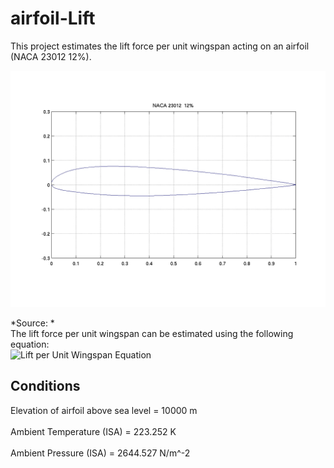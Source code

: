 # airfoil-Lift

This project estimates the lift force per unit wingspan acting on an airfoil (NACA 23012 12%).

![NACA 23012 12%](naca23012%20(1).gif) <br>

*Source: *
<br>
The lift force per unit wingspan can be estimated using the following equation:
<br>
![Lift per Unit Wingspan Equation](https://render.githubusercontent.com/render/math?math=Lift%20per%20Unit%20Wingspan%20=%20\frac{1}{2}%20\cdot%20C_L%20\cdot%20\rho%20\cdot%20V^2%20\cdot%20A)


## Conditions

Elevation of airfoil above sea level = 10000 m    
<br>
Ambient Temperature (ISA)            = 223.252 K      
<br>
Ambient Pressure (ISA)               = 2644.527 N/m^-2   
<br>

